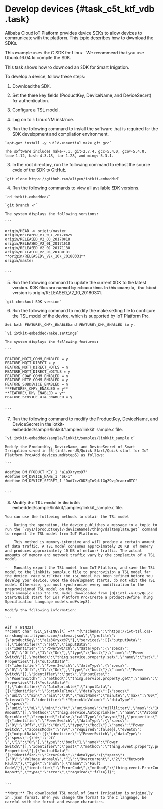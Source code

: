 # Develop devices {#task_c5t_ktf_vdb .task}

Alibaba Cloud IoT Platform provides device SDKs to allow devices to communicate with the platform. This topic describes how to download the SDKs.

This example uses the C SDK for Linux . We recommend that you use Ubuntu16.04 to compile the SDK.

This task shows how to download an SDK for Smart Irrigation.

To develop a device, follow these steps:

1.  Download the SDK.
2.  Set the three key fields \(ProductKey, DeviceName, and DeviceSecret\) for authentication.
3.  Configure a TSL model.

1.   Log on to a Linux VM instance. 
2.   Run the following command to install the software that is required for the SDK development and compilation environment. 

    `apt-get install -y build-essential make git gcc`

    The software includes make-4.1, git-2.7.4, gcc-5.4.0, gcov-5.4.0, lcov-1.12, bash-4.3.48, tar-1.28, and mingw-5.3.1.

3.   In the root directory, run the following command to rehost the source code of the SDK to GitHub. 

    `git clone https://github.com/aliyun/iotkit-embedded`

4.   Run the following commands to view all available SDK versions. 

    `cd iotkit-embedded/`

    `git branch -r`

    The system displays the following versions:

    ```
    
    origin/HEAD -> origin/master
    origin/RELEASED_V1_0_1_20170629
    origin/RELEASED_V2_00_20170818
    origin/RELEASED_V2_01_20171010
    origin/RELEASED_V2_02_20171130
    origin/RELEASED_V2_03_20180131
    **origin/RELEASED\_V2\_10\_20180331**
    origin/master
    
    
    ```

5.   Run the following command to update the current SDK to the latest version. SDK files are named by release time. In this example,  the latest version is origin/RELEASED\_V2\_10\_20180331. 

    `git checkout SDK version`

6.   Run the following command to modify the make.setting file to configure the TSL model of the device, which is supported by IoT Platform Pro. 

    Set both FEATURE\_CMP\_ENABLEDand FEATURE\_DM\_ENABLED to y.

    `vi iotkit-embedded/make.settings`

    The system displays the following features:

    ```
    
    FEATURE_MQTT_COMM_ENABLED = y
    FEATURE_MQTT_DIRECT = y
    FEATURE_MQTT_DIRECT_NOTLS = n
    FEATURE_MQTT_DIRECT_NOITLS = y
    FEATURE_COAP_COMM_ENABLED = n
    FEATURE_HTTP_COMM_ENABLED = y
    FEATURE_SUBDEVICE_ENABLED = n
    **FEATURE\_CMP\_ENABLED = y**
    **FEATURE\_DM\_ENABLED = y**
    FEATURE_SERVICE_OTA_ENABLED = y
    
    
    ```

7.   Run the following command to modify the ProductKey, DeviceName, and DeviceSecret in the iotkit-embedded/sample/linkkit/samples/linkkit\_sample.c file. 

    `vi iotkit-embedded/sample/linkkit/samples/linkkit_sample.c`

    Modify the ProductKey, DeviceName, and DeviceSecret of Smart Irrigation saved in [5](intl.en-US/Quick Start/Quick start for IoT Platform Pro/Add devices.md#step5) as follows:

    ```
    
    #define DM_PRODUCT_KEY_1 "a1a3Xryxx97"
    #define DM_DEVICE_NAME_1 "SK-1"
    #define DM_DEVICE_SECRET_1 "Dud7czC0DZgIo9pUlGgZ9zg9raoruMTC"
    
    
    ```

8.   Modify the TSL model in the iotkit-embedded/sample/linkkit/samples/linkkit\_sample.c file. 

    You can use the following methods to obtain the TSL model: 

    -   During the operation, the device publishes a message to a topic to run the `/sys/{productKey}/{deviceName}/thing/dsltemplate/get` command to request the TSL model from IoT Platform.

        This method is memory-intensive and will produce a certain amount of data traffic. A TSL model consumes approximately 20 KB  of memory and produces approximately 10 KB of network traffic. The actual amounts of memory and network traffic vary by the complexity of a TSL model.

    -   Manually export the TSL model from IoT Platform, and save the TSL model to the linkkit\_sample.c file to preprovision a TSL model for the device. Make sure that the TSL model has been defined before you develop your device. Once the development starts, do not edit the TSL model. Otherwise, you must synchronize every modification to the preprovisioned TSL model on the device.
    This example uses the TSL model downloaded from [8](intl.en-US/Quick Start/Quick start for IoT Platform Pro/Create a product/Define Thing Specification Language models.md#step8).

    Modify the following information:

    ```
    
    #if !( WIN32)
    **const char TSL\_STRING\[\] =** "{\"schema\":\"https://iot-tsl.oss-cn-shanghai.aliyuncs.com/schema.json\",\"profile\":{\"productKey\":\"a1a3Xryxx97\"},\"services\":[{\"outputData\":[],\"identifier\":\"set\",\"inputData\":[{\"identifier\":\"PowerSwitch\",\"dataType\":{\"specs\":{\"0\":\"Off\",\"1\":\"On\"},\"type\":\"bool\"},\"name\":\"Power Switch\"}],\"method\":\"thing.service.property.set\",\"name\":\"set\",\"required\":true,\"callType\":\"sync\",\"desc\":\"Set Properties\"},{\"outputData\":[{\"identifier\":\"PowerSwitch\",\"dataType\":{\"specs\":{\"0\":\"Off\",\"1\":\"On\"},\"type\":\"bool\"},\"name\":\"Power Switch\"}],\"identifier\":\"get\",\"inputData\":[\"PowerSwitch\"],\"method\":\"thing.service.property.get\",\"name\":\"get\",\"required\":true,\"callType\":\"sync\",\"desc\":\"Get Properties\"},{\"outputData\":[],\"identifier\":\"AutoSprinkle\",\"inputData\":[{\"identifier\":\"SprinkleTime\",\"dataType\":{\"specs\":{\"unit\":\"min\",\"min\":\"0\",\"unitName\":\"minute\",\"max\":\"60\"},\"type\":\"int\"},\"name\":\"Sprinkling Interval\"},{\"identifier\":\"SprinkleVolume\",\"dataType\":{\"specs\":{\"unit\":\"mL\",\"min\":\"0\",\"unitName\":\"milliliter\",\"max\":\"1000\"},\"type\":\"int\"},\"name\":\"Sprinkling Amount\"}],\"method\":\"thing.service.AutoSprinkle\",\"name\":\"Automatic Sprinkler\",\"required\":false,\"callType\":\"async\"}],\"properties\":[{\"identifier\":\"PowerSwitch\",\"dataType\":{\"specs\":{\"0\":\"Off\",\"1\":\"On\"},\"type\":\"bool\"},\"name\":\"Power Switch\",\"accessMode\":\"rw\",\"required\":false}],\"events\":[{\"outputData\":[{\"identifier\":\"PowerSwitch\",\"dataType\":{\"specs\":{\"0\":\"Off
    \",\"1\":\"On\"},\"type\":\"bool\"},\"name\":\"Power Switch\"}],\"identifier\":\"post\",\"method\":\"thing.event.property.post\",\"name\":\"post\",\"type\":\"info\",\"required\":true,\"desc\":\"Report Properties\"},{\"outputData\":[{\"identifier\":\"ErrorCode\",\"dataType\":{\"specs\":{\"0\":\"Voltage Anomaly\",\"1\":\"Overcurrent\",\"2\":\"Network Fault\"},\"type\":\"enum\"},\"name\":\"Fault Code\"}],\"identifier\":\"ErrorCode\",\"method\":\"thing.event.ErrorCode.post\",\"name\":\"Fault Report\",\"type\":\"error\",\"required\":false}]}";
    
    
    ```

    **Note:** The downloaded TSL model of Smart Irrigation is originally in .json format. When you change the format to the C language, be careful with the format and escape characters.


